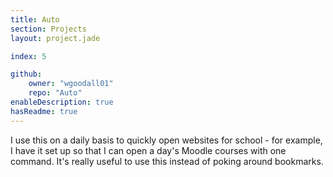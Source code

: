 ```yaml
---
title: Auto
section: Projects
layout: project.jade

index: 5

github:
    owner: "wgoodall01"
    repo: "Auto"
enableDescription: true
hasReadme: true
---
```


I use this on a daily basis to quickly open websites for school - for example, I have it set up so that I can open a day's Moodle courses with one command. It's really useful to use this instead of poking around bookmarks.

